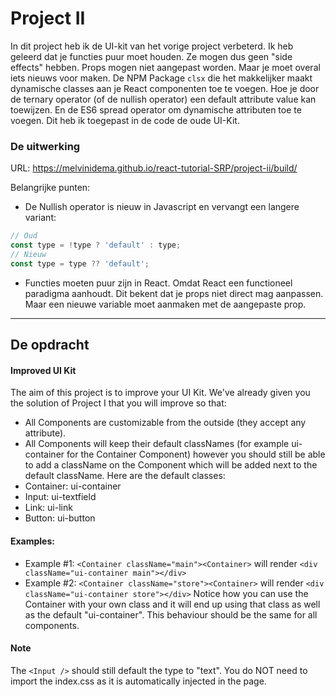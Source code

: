 # Project II

In dit project heb ik de UI-kit van het vorige project verbeterd.
Ik heb geleerd dat je functies puur moet houden. Ze mogen dus geen "side effects" hebben. Props mogen niet aangepast worden. Maar je moet overal iets nieuws voor maken. De NPM Package `clsx` die het makkelijker maakt dynamische classes aan je React componenten toe te voegen. Hoe je door de ternary operator (of de nullish operator) een default attribute value kan toewijzen. En de ES6 spread operator om dynamische attributen toe te voegen. Dit heb ik toegepast in de code de oude UI-Kit.

### De uitwerking
URL: https://melvinidema.github.io/react-tutorial-SRP/project-ii/build/

Belangrijke punten:
- De Nullish operator is nieuw in Javascript en vervangt een langere variant:
```jsx
// Oud
const type = !type ? 'default' : type;
// Nieuw
const type = type ?? 'default';
```
- Functies moeten puur zijn in React. Omdat React een functioneel paradigma aanhoudt. Dit bekent dat je props niet direct mag aanpassen. Maar een nieuwe variable moet aanmaken met de aangepaste prop.

---
## De opdracht

#### Improved UI Kit
The aim of this project is to improve your UI Kit.
We've already given you the solution of Project I that you will improve so that:

- All Components are customizable from the outside (they accept any attribute).
- All Components will keep their default classNames (for example ui-container for the Container Component) however you should still be able to add a className on the Component which will be added next to the default className. Here are the default classes:
- Container: ui-container
- Input: ui-textfield
- Link: ui-link
- Button: ui-button

#### Examples:
- Example #1: `<Container className="main"><Container>` will render `<div className="ui-container main"></div>`
- Example #2: `<Container className="store"><Container>` will render `<div className="ui-container store"></div>`
  Notice how you can use the Container with your own class and it will end up using that class as well as the default "ui-container". This behaviour should be the same for all components.

#### Note
The `<Input />` should still default the type to "text".
You do NOT need to import the index.css as it is automatically injected in the page.
